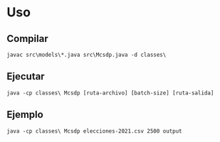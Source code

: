 # Uso

## Compilar

```
javac src\models\*.java src\Mcsdp.java -d classes\
```

## Ejecutar

```
java -cp classes\ Mcsdp [ruta-archivo] [batch-size] [ruta-salida]
```

## Ejemplo

```
java -cp classes\ Mcsdp elecciones-2021.csv 2500 output
```